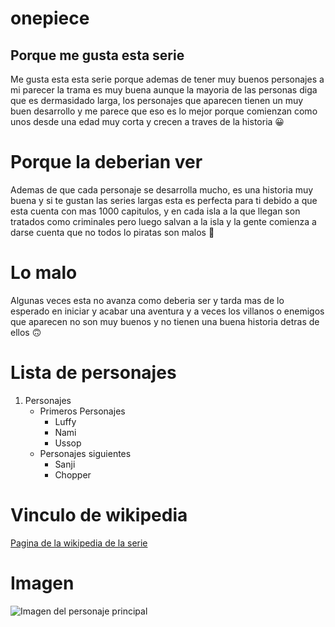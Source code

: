 # onepiece
## Porque me gusta esta serie
Me gusta esta esta serie porque ademas de tener muy buenos personajes a mi parecer la trama es muy buena aunque la mayoria de las personas diga que es dermasidado larga, los personajes que aparecen tienen un muy buen desarrollo y me parece que eso es lo mejor porque comienzan como unos desde una edad muy corta y crecen a traves de la historia :grinning:

# Porque la deberian ver
Ademas de que cada personaje se desarrolla mucho, es una historia muy buena y si te gustan las series largas esta es perfecta para ti debido a que esta cuenta con mas 1000 capitulos, y en cada isla a la que llegan son tratados como criminales pero luego salvan a la isla y la gente comienza a darse cuenta que no todos lo piratas son malos :star_struck:

# Lo malo
Algunas veces esta no avanza como deberia ser y tarda mas de lo esperado en iniciar y acabar una aventura y a veces los villanos o enemigos que aparecen no son muy buenos y no tienen una buena historia detras de ellos :upside_down_face:

# Lista de personajes
1. Personajes 
    - Primeros Personajes
        - Luffy
        - Nami
        - Ussop
    - Personajes siguientes
        - Sanji
        - Chopper

# Vinculo de wikipedia
[Pagina de la wikipedia de la serie](https://onepiece.fandom.com/es/wiki/One_Piece_Wiki#:~:text=One%20Piece%20Wiki%20es%20la,especiales%20de%20TV%20y%20más.)

# Imagen
![Imagen del personaje principal](https://www.pinterest.es/pin/684406474597172344/)




